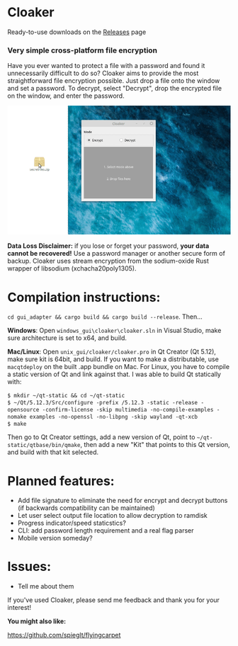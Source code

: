 # Cloaker

Ready-to-use downloads on the [Releases](https://github.com/spieglt/Cloaker/releases) page

### Very simple cross-platform file encryption

Have you ever wanted to protect a file with a password and found it unnecessarily difficult to do so? Cloaker aims to provide the most straightforward file encryption possible. Just drop a file onto the window and set a password. To decrypt, select "Decrypt", drop the encrypted file on the window, and enter the password.

![Demo](demo.gif)

**Data Loss Disclaimer:** if you lose or forget your password, **your data cannot be recovered!** Use a password manager or another secure form of backup. Cloaker uses stream encryption from the sodium-oxide Rust wrapper of libsodium (xchacha20poly1305).

# Compilation instructions:
`cd gui_adapter && cargo build && cargo build --release`. Then...

**Windows**: Open `windows_gui\cloaker\cloaker.sln` in Visual Studio, make sure architecture is set to x64, and build.

**Mac/Linux**: Open `unix_gui/cloaker/cloaker.pro` in Qt Creator (Qt 5.12), make sure kit is 64bit, and build.
If you want to make a distributable, use `macqtdeploy` on the built .app bundle on Mac. For Linux, you have to compile a static version of Qt and link against that. I was able to build Qt statically with:
```
$ mkdir ~/qt-static && cd ~/qt-static
$ ~/Qt/5.12.3/Src/configure -prefix /5.12.3 -static -release -opensource -confirm-license -skip multimedia -no-compile-examples -nomake examples -no-openssl -no-libpng -skip wayland -qt-xcb
$ make
```
Then go to Qt Creator settings, add a new version of Qt, point to `~/qt-static/qtbase/bin/qmake`, then add a new "Kit" that points to this Qt version, and build with that kit selected.

# Planned features:
- Add file signature to eliminate the need for encrypt and decrypt buttons (if backwards compatibility can be maintained)
- Let user select output file location to allow decryption to ramdisk
- Progress indicator/speed staticstics?
- CLI: add password length requirement and a real flag parser
- Mobile version someday?

# Issues:
- Tell me about them

If you've used Cloaker, please send me feedback and thank you for your interest!

**You might also like:** 

https://github.com/spieglt/flyingcarpet

